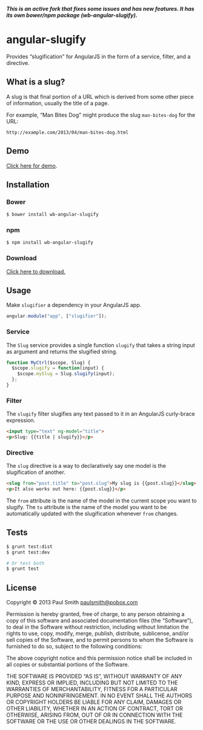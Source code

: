 ***This is an _active_ fork that fixes some issues and has new features. It has its own bower/npm package (wb-angular-slugify).***
# angular-slugify

Provides “slugification” for AngularJS in the form of a service, filter, and
a directive.

## What is a slug?

A slug is that final portion of a URL which is derived from some other piece of
information, usually the title of a page.

For example, “Man Bites Dog” might produce the slug `man-bites-dog` for the URL:

`http://example.com/2013/04/man-bites-dog.html`

## Demo

[Click here for demo](http://paulsmith.github.io/angular-slugify/).

## Installation

### Bower
```bash
$ bower install wb-angular-slugify
```

### npm
```bash
$ npm install wb-angular-slugify
```

### Download
[Click here to download.](https://github.com/williamboman/angular-slugify/releases/download/v1.2.0/angular-slugify.min.js)

## Usage

Make `slugifier` a dependency in your AngularJS app.

```js
angular.module("app", ["slugifier"]);
```

### Service

The `Slug` service provides a single function `slugify` that takes a string
input as argument and returns the slugified string.

```js
function MyCtrl($scope, Slug) {
  $scope.slugify = function(input) {
    $scope.mySlug = Slug.slugify(input);
  };
}
```

### Filter

The `slugify` filter slugifies any text passed to it in an AngularJS curly-brace
expression.

```html
<input type="text" ng-model="title">
<p>Slug: {{title | slugify}}</p>
```

### Directive

The `slug` directive is a way to declaratively say one model is the
slugification of another.

```html
<slug from="post.title" to="post.slug">My slug is {{post.slug}}</slug>
<p>It also works out here: {{post.slug}}</p>
```

The `from` attribute is the name of the model in the current scope you want to
slugify. The `to` attribute is the name of the model you want to be
automatically updated with the slugification whenever `from` changes.

## Tests

```bash
$ grunt test:dist
$ grunt test:dev

# Or test both
$ grunt test
```

## License

Copyright © 2013 Paul Smith <paulsmith@pobox.com>

Permission is hereby granted, free of charge, to any person obtaining a copy
of this software and associated documentation files (the “Software”), to deal
in the Software without restriction, including without limitation the rights
to use, copy, modify, merge, publish, distribute, sublicense, and/or sell
copies of the Software, and to permit persons to whom the Software is
furnished to do so, subject to the following conditions:

The above copyright notice and this permission notice shall be included in all
copies or substantial portions of the Software.

THE SOFTWARE IS PROVIDED “AS IS”, WITHOUT WARRANTY OF ANY KIND, EXPRESS OR
IMPLIED, INCLUDING BUT NOT LIMITED TO THE WARRANTIES OF MERCHANTABILITY,
FITNESS FOR A PARTICULAR PURPOSE AND NONINFRINGEMENT. IN NO EVENT SHALL THE
AUTHORS OR COPYRIGHT HOLDERS BE LIABLE FOR ANY CLAIM, DAMAGES OR OTHER
LIABILITY, WHETHER IN AN ACTION OF CONTRACT, TORT OR OTHERWISE, ARISING FROM,
OUT OF OR IN CONNECTION WITH THE SOFTWARE OR THE USE OR OTHER DEALINGS IN THE
SOFTWARE.
